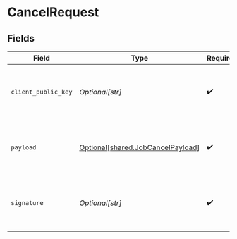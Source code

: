 # CancelRequest


## Fields

| Field                                                                            | Type                                                                             | Required                                                                         | Description                                                                      |
| -------------------------------------------------------------------------------- | -------------------------------------------------------------------------------- | -------------------------------------------------------------------------------- | -------------------------------------------------------------------------------- |
| `client_public_key`                                                              | *Optional[str]*                                                                  | :heavy_check_mark:                                                               | The base64-encoded public key of the client:                                     |
| `payload`                                                                        | [Optional[shared.JobCancelPayload]](undefined/models/shared/jobcancelpayload.md) | :heavy_check_mark:                                                               | The data needed to cancel a running job on the network                           |
| `signature`                                                                      | *Optional[str]*                                                                  | :heavy_check_mark:                                                               | A base64-encoded signature of the data, signed by the client:                    |
